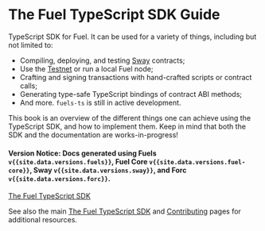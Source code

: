 # The Fuel TypeScript SDK Guide

TypeScript SDK for Fuel. It can be used for a variety of things, including but not limited to:

- Compiling, deploying, and testing [Sway](https://github.com/FuelLabs/sway) contracts;
- Use the [Testnet](../providers/external-node.md) or run a local Fuel node;
- Crafting and signing transactions with hand-crafted scripts or contract calls;
- Generating type-safe TypeScript bindings of contract ABI methods;
- And more. `fuels-ts` is still in active development.

This book is an overview of the different things one can achieve using the TypeScript SDK, and how to implement them. Keep in mind that both the SDK and the documentation are works-in-progress!

#### Version Notice: Docs generated using Fuels `v{{site.data.versions.fuels}}`, Fuel Core `v{{site.data.versions.fuel-core}}`, Sway `v{{site.data.versions.sway}}`, and Forc `v{{site.data.versions.forc}}`.

[The Fuel TypeScript SDK](./index.md)

See also the main [The Fuel TypeScript SDK](./index.md) and [Contributing](../contributing.md) pages for additional resources.
